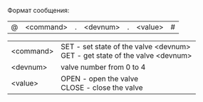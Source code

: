 <p>Формат сообщения:</p>
<table>
  <tr>
    <td>@</td>
    <td>&lt;command&gt;</td>
    <td>.</td>
    <td>&lt;devnum&gt;</td>
    <td>.</td>
    <td>&lt;value&gt;</td>
    <td>#</td>
  </tr>
</table>
<table>
  <tr>
    <td>&lt;command&gt;</td>
    <td>SET - set state of the valve &lt;devnum&gt;<br>GET - get state of the valve &lt;devnum&gt;</td>
  </tr>
  <tr>
    <td>&lt;devnum&gt;</td>
    <td>valve number from 0 to 4</td>
  </tr>
  <tr>
    <td>&lt;value&gt;</td>
    <td>OPEN - open the valve<br>CLOSE - close the valve</td>
  </tr>
</table>
